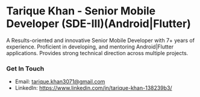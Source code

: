 # Tarique Khan - Senior Mobile Developer (SDE-III)(Android|Flutter)

A Results-oriented and innovative Senior Mobile Developer with 7+ years of experience. Proficient in developing, and mentoring Android|Flutter applications. Provides strong technical direction across multiple projects.

### Get In Touch
- Email: tarique.khan3071@gmail.com
- LinkedIn: https://www.linkedin.com/in/tarique-khan-138239b3/

